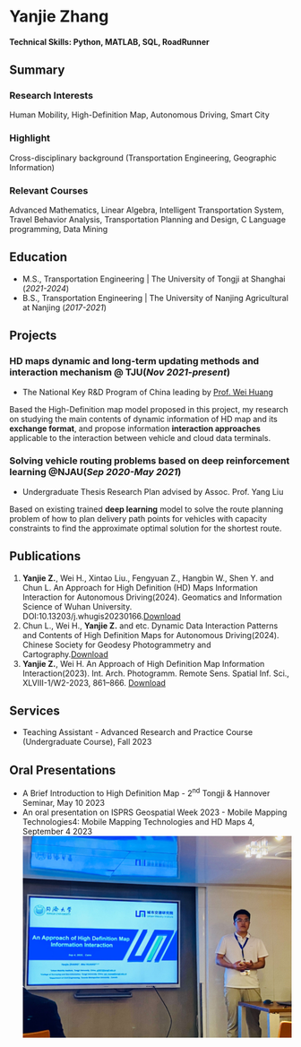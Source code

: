 # Yanjie Zhang

#### Technical Skills: Python, MATLAB, SQL, RoadRunner

## Summary
### Research Interests
Human Mobility, High-Definition Map, Autonomous Driving, Smart City

### Highlight
Cross-disciplinary background (Transportation Engineering, Geographic Information)

### Relevant Courses
Advanced Mathematics, Linear Algebra, Intelligent Transportation System, Travel Behavior Analysis, Transportation Planning and Design, C Language programming, Data Mining


## Education								       		
- M.S., Transportation Engineering | The University of Tongji at Shanghai (_2021-2024_)	 			        		
- B.S., Transportation Engineering | The University of Nanjing Agricultural at Nanjing (_2017-2021_)



## Projects
### HD maps dynamic and long-term updating methods and interaction mechanism @ TJU(_Nov 2021-present_)

- The National Key R&D Program of China leading by [Prof. Wei Huang](https://huangweibuct.github.io/weihuang.github.io/)

Based the High-Definition map model proposed in this project, my research on studying the main contents of dynamic information of HD map and its **exchange format**, and propose information **interaction approaches** applicable to the interaction between vehicle and cloud data terminals.



### Solving vehicle routing problems based on deep reinforcement learning @NJAU(_Sep 2020-May 2021_)

- Undergraduate Thesis Research Plan advised by Assoc. Prof. Yang Liu

Based on existing trained **deep learning** model to solve the route planning problem of how to plan delivery path points for vehicles with capacity constraints to find the approximate optimal solution for the shortest route.


## Publications
1. **Yanjie Z.**, Wei H., Xintao Liu., Fengyuan Z., Hangbin W., Shen Y. and Chun L. An Approach for High Definition (HD) Maps Information Interaction for Autonomous Driving(2024). Geomatics and Information Science of Wuhan University. DOI:10.13203/j.whugis20230166.[Download](https://kns.cnki.net/kcms/detail/42.1676.TN.20230717.2031.001.html)
2. Chun L., Wei H., **Yanjie Z.** and etc. Dynamic Data Interaction Patterns and Contents of High Definition Maps for Autonomous Driving(2024). Chinese Society for Geodesy Photogrammetry and Cartography.[Download](https://www.csgpc.org/detail/23300.html)
3. **Yanjie Z.**, Wei H. An Approach of High Definition Map Information Interaction(2023). Int. Arch. Photogramm. Remote Sens. Spatial Inf. Sci., XLVIII-1/W2-2023, 861–866. [Download](https://doi.org/10.5194/isprs-archives-XLVIII-1-W2-2023-861-2023)

## Services
- Teaching Assistant - Advanced Research and Practice Course (Undergraduate Course), Fall 2023

## Oral Presentations
- A Brief Introduction to High Definition Map - 2<sup>nd</sup> Tongji & Hannover Seminar, May 10 2023
- An oral presentation on ISPRS Geospatial Week 2023 - Mobile Mapping Technologies4: Mobile Mapping Technologies and HD Maps 4, September 4 2023
![carioyj](/assets/img/Carioyj.jpg)
